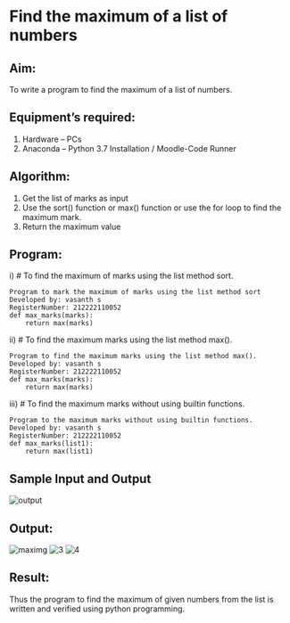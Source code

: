 # Find the maximum of a list of numbers
## Aim:
To write a program to find the maximum of a list of numbers.
## Equipment’s required:
1.	Hardware – PCs
2.	Anaconda – Python 3.7 Installation / Moodle-Code Runner
## Algorithm:
1.	Get the list of marks as input
2.	Use the sort() function or max() function or use the for loop to find the maximum mark.
3.	Return the maximum value
## Program:

i) # To find the maximum of marks using the list method sort.

```
Program to mark the maximum of marks using the list method sort
Developed by: vasanth s 
RegisterNumber: 212222110052 
def max_marks(marks):
    return max(marks)
```



ii) # To find the maximum marks using the list method max().

```
Program to find the maximum marks using the list method max().
Developed by: vasanth s
RegisterNumber: 212222110052
def max_marks(marks):
    return max(marks)
```

iii) # To find the maximum marks without using builtin functions.

```
Program to the maximum marks without using builtin functions.
Developed by: vasanth s
RegisterNumber: 212222110052
def max_marks(list1):
    return max(list1)
 ```
## Sample Input and Output
![output](./img/max_marks1.jpg) 

## Output:
![maximg](https://github.com/vasanth0908/FindMaximum/assets/122000018/88043a84-531a-4c2f-9ded-ae944a55df72)
![3](https://github.com/vasanth0908/FindMaximum/assets/122000018/d4e11a9b-3dbd-47eb-9a1e-4fc01bfebe77)
![4](https://github.com/vasanth0908/FindMaximum/assets/122000018/a8ee2420-f6fd-4ff9-a575-a4be95c3bebc)


## Result:
Thus the program to find the maximum of given numbers from the list is written and verified using python programming.
